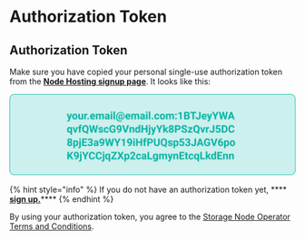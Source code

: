 # Authorization Token

## Authorization Token

Make sure you have copied your personal single-use authorization token from the [**Node Hosting signup page**](https://www.storj.io/host-a-node). It looks like this:

![The entire string, including your email is your auth token.](../.gitbook/assets/auth-token.png)

{% hint style="info" %}
If you do not have an authorization token yet, **** [**sign up.**](https://registration.storj.io)****
{% endhint %}

By using your authorization token, you agree to the [Storage Node Operator Terms and Conditions](https://storj.io/storj-operator-terms).
